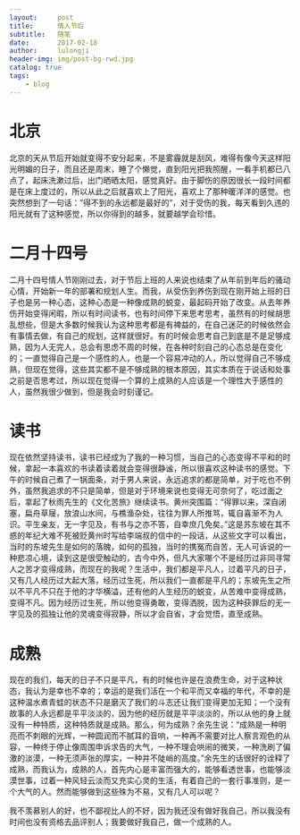 ```yaml
---
layout:     post
title:      情人节后
subtitle:   随笔
date:       2017-02-18
author:     lulongji
header-img: img/post-bg-rwd.jpg
catalog: true
tags:
    - blog
---
```


# 北京

北京的天从节后开始就变得不安分起来，不是雾霾就是刮风，难得有像今天这样阳光明媚的日子，而且还是周末，睡了个懒觉，直到阳光把我照醒，一看手机都已八点了，起床洗漱过后，出门晒晒太阳，感觉真好。由于脚伤的原因很长一段时间都是在床上度过的，所以从此之后就喜欢上了阳光，喜欢上了那种暖洋洋的感觉。也突然想到了一句话：”得不到的永远都是最好的”，对于受伤的我，每天看到久违的阳光就有了这种感觉，所以你得到的越多，就要越学会珍惜。

# 二月十四号

二月十四号情人节刚刚过去，对于节后上班的人来说也结束了从年前到年后的骚动心情，开始新一年的部署和规划人生。而我，从受伤到养伤到现在刚开始上班的日子也是另一种心态，这种心态是一种像成熟的蜕变，最起码开始了改变。从去年养伤开始变得闲暇，所以有时间读书，也有时间停下来思考思考，虽然有的时候胡思乱想些，但是大多数时候我认为这种思考都是有裨益的，在自己迷茫的时候依然会有事情去做，有自己的规划，这样就很好。有的时候会思考自己到底是不是足够成熟，因为人无完人，总会有思虑不周的时候，在各种时刻自己的心态总是在变化的；一直觉得自己是一个感性的人，也是一个容易冲动的人，所以觉得自己不够成熟，但现在觉得，这些其实都不是不够成熟的根本原因，其实本质在于说话和处事之前是否思考过，所以现在觉得一个算的上成熟的人应该是一个理性大于感性的人，虽然我很少做到，但是我会时刻谨记。

# 读书

现在依然坚持读书，读书已经成为了我的一种习惯，当自己的心态变得不平和的时候，拿起一本喜欢的书读着读着就会变得很静谧，所以很喜欢这种读书的感觉。下午的时候自己煮了一锅面条，对于男人来说，永远追求的都是简单，对于吃也不例外，虽然我追求的不只是简单，但是对于环境来说也变得无可奈何了，吃过面之后，拿起了秋雨先生的《文化苦旅》继续读书。黄州突围篇：“得罪以来，深自闭塞，扁舟草屦，放浪山水间，与樵渔杂处，往往为罪人所推骂，辄自喜渐不为人识。平生亲友，无一字见及，有书与之亦不答，自幸庶几免矣。”这是苏东坡在其不惑的年纪大难不死被贬黄州时写给李端叔的信中的一段话，从这些文字可以看出，当时的东坡先生是如何的落魄，如何的孤独，当时的携冤而自苦，无人可诉说的一种悲凉心境，读到这是很受触动的，古今中外，但凡大家哪个不是经历过非同寻常人之苦才变得成熟，而现在的我呢？生活中，我们都是平凡人，过着平凡的日子，又有几人经历过大起大落，经历过生死，所以我们一直都是平凡的；东坡先生之所以不平凡不只在于他的才华横溢，还有他的人生经历的蜕变，从苦难中变得成熟，变得不凡。因为经历过生死，所以他变得勇敢，变得洒脱，因为这种获罪后的无一字见及的孤独让他的灵魂变得寂静，所以才会自省，才会觉悟，直至成熟。

# 成熟

现在的我们，每天的日子不只是平凡，有的时候也许是在浪费生命，对于这种状态，我认为是幸也不幸的；幸运的是我们活在一个和平而又幸福的年代，不幸的是这种温水煮青蛙的状态不只是磨灭了我们的斗志还让我们变得更加无知；一个没有故事的人永远都是平平淡淡的，因为他的经历就是平平淡淡的，所以从他的身上就没有一种特质，这种特质就是成熟。那么，何为成熟？余先生说：“成熟是一种明亮而不刺眼的光辉，一种圆润而不腻耳的音响，一种再不需要对比人察言观色的从容，一种终于停止像周围申诉求告的大气，一种不理会哄闹的微笑，一种洗刷了偏激的淡漠，一种无须声张的厚实，一种并不陡峭的高度。”余先生的话很好的诠释了成熟，而我认为，成熟的人，首先内心是丰富而强大的，能够看透世事，也能够淡漠世事，过着一种风轻云淡而又充实心灵的生活，有着自己的一套行事准则，是一个大气的人。然而能够做到这些殊为不易，又有几人可以呢？

我不羡慕别人的好，也不鄙视比人的不好，因为我还没有做好我自己，所以我没有时间也没有资格去品评别人；我要做好我自己，做一个成熟的人。